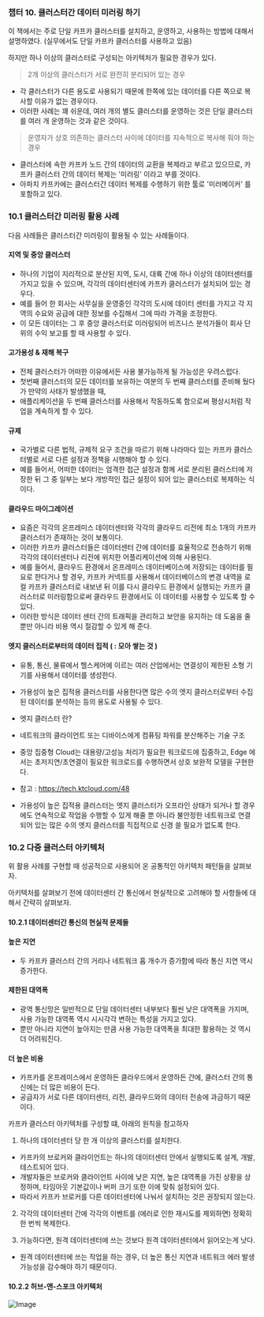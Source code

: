### 챕터 10. 클러스터간 데이터 미러링 하기

이 책에서는 주로 단일 카프카 클러스터를 설치하고, 운영하고, 사용하는 방법에 대해서 설명하였다. (실무에서도 단일 카프카 클러스터를 사용하고 있음)

하지만 하나 이상의 클러스터로 구성되는 아키텍처가 필요한 경우가 있다.

> 2개 이상의 클러스터가 서로 완전히 분리되어 있는 경우
- 각 클러스터가 다른 용도로 사용되기 때문에 한쪽에 있는 데이터를 다른 쪽으로 복사할 이유가 없는 경우이다.
- 이러한 사례는 꽤 쉬운데, 여러 개의 별도 클러스터를 운영하는 것은 단일 클러스터를 여러 개 운영하는 것과 같은 것이다.

> 운영자가 상호 의존하는 클러스터 사이에 데이터를 지속적으로 복사해 줘야 하는 경우
- 클러스터에 속한 카프카 노드 간의 데이터의 교환을 복제라고 부르고 있으므로, 카프카 클러스터 간의 데이터 복제는 '미러링' 이라고 부를 것이다.
- 아파치 카프카에는 클러스터간 데이터 복제를 수행하기 위한 툴로 '미러메이커' 를 포함하고 있다.

### 10.1 클러스터간 미러링 활용 사례

다음 사례들은 클러스터간 미러링이 활용될 수 있는 사례들이다.

#### 지역 및 중앙 클러스터 

- 하나의 기업이 지리적으로 분산된 지역, 도시, 대륙 간에 하나 이상의 데이터센터를 가지고 있을 수 있으며, 각각의 데이터센터에 카프카 클러스터가 설치되어 있는 경우다.
- 예를 들어 한 회사는 사무실을 운영중인 각각의 도시에 데이터 센터를 가지고 각 지역의 수요와 공급에 대한 정보를 수집해서 그에 따라 가격을 조정한다.
- 이 모든 데이터는 그 후 중앙 클러스터로 미러링되어 비즈니스 분석가들이 회사 단위의 수익 보고를 할 때 사용할 수 있다.

#### 고가용성 & 재해 복구

- 전체 클러스터가 어떠한 이유에서든 사용 불가능하게 될 가능성은 우려스럽다. 
- 첫번째 클러스터의 모든 데이터를 보유하는 여분의 두 번째 클러스터를 준비해 뒀다가 만약의 사태가 발생했을 때, 
- 애플리케이션을 두 번째 클러스터를 사용해서 작동하도록 함으로써 평상시처럼 작업을 계속하게 할 수 있다.

#### 규제

- 국가별로 다른 법적, 규제적 요구 조건을 따르기 위해 나라마다 있는 카프카 클러스터별로 서로 다른 설정과 정책을 시행해야 할 수 있다.
- 예를 들어서, 어떠한 데이터는 엄격한 접근 설정과 함께 서로 분리된 클러스터에 저장한 뒤 그 중 일부는 보다 개방적인 접근 설정이 되어 있는 클러스터로 복제하는 식이다.

#### 클라우드 마이그레이션

- 요즘은 각각의 온프레미스 데이터센터와 각각의 클라우드 리전에 최소 1개의 카프카 클러스터가 존재하는 것이 보통이다.
- 이러한 카프카 클러스터들은 데이터센터 간에 데이터를 효율적으로 전송하기 위해 각각의 데이터센터나 리전에 위치한 어플리케이션에 의해 사용된다.
- 예를 들어서, 클라우드 환경에서 온프레미스 데이터베이스에 저장되는 데이터를 필요로 한다거나 할 경우, 카프카 커넥트를 사용해서 데이터베이스의 변경 내역을 로컬 카프카 클러스터로 내보낸 뒤 이를 다시 클라우드 환경에서 실행되는 카프카 클러스터로 미러링함으로써 클라우드 환경에서도 이 데이터를 사용할 수 있도록 할 수 있다.
- 이러한 방식은 데이터 센터 간의 트래픽을 관리하고 보안을 유지하는 데 도움을 줄 뿐만 아니라 비용 역시 절감할 수 있게 해 준다.

#### 엣지 클러스터로부터의 데이터 집적 ( : 모아 쌓는 것 )

- 유통, 통신, 물류에서 헬스케어에 이르는 여러 산업에서는 연결성이 제한된 소형 기기를 사용해서 데이터를 생성한다.
- 가용성이 높은 집적용 클러스터를 사용한다면 많은 수의 엣지 클러스터로부터 수집된 데이터를 분석하는 등의 용도로 사용될 수 있다.
- 엣지 클러스터 란?
- 네트워크의 클라이언트 또는 디바이스에게 컴퓨팅 파워를 분산해주는 기술 구조
- 중앙 집중형 Cloud는 대용량/고성능 처리가 필요한 워크로드에 집중하고, Edge 에서는 초저지연/초연결이 필요한 워크로드를 수행하면서 상호 보완적 모델을 구현한다.
- 참고 : https://tech.ktcloud.com/48

- 가용성이 높은 집적용 클러스터는 엣지 클러스터가 오프라인 상태가 되거나 할 경우에도 연속적으로 작업을 수행할 수 있게 해줄 뿐 아니라 불안정한 네트워크로 연결되어 있는 많은 수의 엣지 클러스터를 직접적으로 신경 쓸 필요가 없도록 한다.

### 10.2 다중 클러스터 아키텍처

위 활용 사례를 구현할 때 성공적으로 사용되어 온 공통적인 아키텍처 패턴들을 살펴보자.

아키텍처를 살펴보기 전에 데이터센터 간 통신에서 현실적으로 고려해야 할 사항들에 대해서 간략히 살펴보자.

#### 10.2.1 데이터센터간 통신의 현실적 문제들

#### 높은 지연

- 두 카프카 클러스터 간의 거리나 네트워크 홉 개수가 증가함에 따라 통신 지연 역시 증가한다.

#### 제한된 대역폭

- 광역 통신망은 일반적으로 단일 데이터센터 내부보다 훨씬 낮은 대역폭을 가지며, 사용 가능한 대역폭 역시 시시각각 변하는 특성을 가지고 있다.
- 뿐만 아니라 지연이 높아지는 만큼 사용 가능한 대역폭을 최대한 활용하는 것 역시 더 어려워진다.

#### 더 높은 비용

- 카프카를 온프레미스에서 운영하든 클라우드에서 운영하든 간에, 클러스터 간의 통신에는 더 많은 비용이 든다.
- 공급자가 서로 다른 데이터센터, 리전, 클라우드와의 데이터 전송에 과금하기 때문이다.


카프카 클러스터 아키텍처를 구성할 떄, 아래의 원칙을 참고하자

1. 하나의 데이터센터 당 한 개 이상의 클러스터를 설치한다.
- 카프카의 브로커와 클라이언트는 하나의 데이터센터 안에서 실행되도록 설계, 개발, 테스트되어 있다.
- 개발자들은 브로커와 클라이언트 사이에 낮은 지연, 높은 대역폭을 가진 상황을 상정하며, 타임아웃 기본값이나 버퍼 크기 또한 이에 맞춰 설정되어 있다.
- 따라서 카프카 브로커를 다른 데이터센터에 나눠서 설치하는 것은 권장되지 않는다.

2. 각각의 데이터센터 간에 각각의 이벤트를 (에러로 인한 재시도를 제외하면) 정확히 한 번씩 복제한다.

3. 가능하다면, 원격 데이터센터에 쓰는 것보다 원격 데이터센터에서 읽어오는게 낫다.
- 원격 데이터센터에 쓰는 작업을 하는 경우, 더 높은 통신 지연과 네트워크 에러 발생 가능성을 감수해야 하기 때문이다.

#### 10.2.2 허브-앤-스포크 아키텍처

![Image](https://github.com/user-attachments/assets/f282f635-24a5-481c-b310-6bfed6b916f5)









